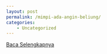 ```yaml
---
layout: post
permalink: /mimpi-ada-angin-beliung/
categories:
    - Uncategorized
---
```


[Baca Selengkapnya](/05)